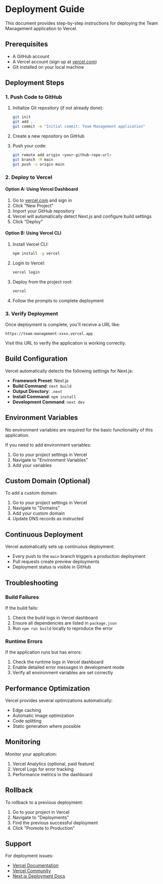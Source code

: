 # Deployment Guide

This document provides step-by-step instructions for deploying the Team Management application to Vercel.

## Prerequisites

- A GitHub account
- A Vercel account (sign up at [vercel.com](https://vercel.com))
- Git installed on your local machine

## Deployment Steps

### 1. Push Code to GitHub

1. Initialize Git repository (if not already done):

   ```bash
   git init
   git add .
   git commit -m "Initial commit: Team Management application"
   ```

2. Create a new repository on GitHub

3. Push your code:
   ```bash
   git remote add origin <your-github-repo-url>
   git branch -M main
   git push -u origin main
   ```

### 2. Deploy to Vercel

#### Option A: Using Vercel Dashboard

1. Go to [vercel.com](https://vercel.com) and sign in
2. Click "New Project"
3. Import your GitHub repository
4. Vercel will automatically detect Next.js and configure build settings
5. Click "Deploy"

#### Option B: Using Vercel CLI

1. Install Vercel CLI:

   ```bash
   npm install -g vercel
   ```

2. Login to Vercel:

   ```bash
   vercel login
   ```

3. Deploy from the project root:

   ```bash
   vercel
   ```

4. Follow the prompts to complete deployment

### 3. Verify Deployment

Once deployment is complete, you'll receive a URL like:

```
https://team-management-xxxx.vercel.app
```

Visit this URL to verify the application is working correctly.

## Build Configuration

Vercel automatically detects the following settings for Next.js:

- **Framework Preset**: Next.js
- **Build Command**: `next build`
- **Output Directory**: `.next`
- **Install Command**: `npm install`
- **Development Command**: `next dev`

## Environment Variables

No environment variables are required for the basic functionality of this application.

If you need to add environment variables:

1. Go to your project settings in Vercel
2. Navigate to "Environment Variables"
3. Add your variables

## Custom Domain (Optional)

To add a custom domain:

1. Go to your project settings in Vercel
2. Navigate to "Domains"
3. Add your custom domain
4. Update DNS records as instructed

## Continuous Deployment

Vercel automatically sets up continuous deployment:

- Every push to the `main` branch triggers a production deployment
- Pull requests create preview deployments
- Deployment status is visible in GitHub

## Troubleshooting

### Build Failures

If the build fails:

1. Check the build logs in Vercel dashboard
2. Ensure all dependencies are listed in `package.json`
3. Run `npm run build` locally to reproduce the error

### Runtime Errors

If the application runs but has errors:

1. Check the runtime logs in Vercel dashboard
2. Enable detailed error messages in development mode
3. Verify all environment variables are set correctly

## Performance Optimization

Vercel provides several optimizations automatically:

- Edge caching
- Automatic image optimization
- Code splitting
- Static generation where possible

## Monitoring

Monitor your application:

1. Vercel Analytics (optional, paid feature)
2. Vercel Logs for error tracking
3. Performance metrics in the dashboard

## Rollback

To rollback to a previous deployment:

1. Go to your project in Vercel
2. Navigate to "Deployments"
3. Find the previous successful deployment
4. Click "Promote to Production"

## Support

For deployment issues:

- [Vercel Documentation](https://vercel.com/docs)
- [Vercel Community](https://github.com/vercel/vercel/discussions)
- [Next.js Deployment Docs](https://nextjs.org/docs/deployment)
